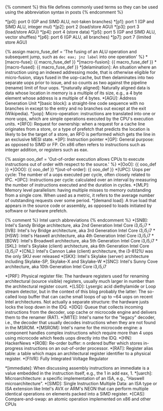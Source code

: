 {% comment %} this file defines commonly used terms so they can be used using the abbreviation syntax in posts {% endcomment %}

*[p0]: port 0 (GP and SIMD ALU, not-taken branches)
*[p1]: port 1 (GP and SIMD ALU, integer mul)
*[p2]: port 2 (load/store AGU)
*[p3]: port 3 (load/store AGU)
*[p4]: port 4 (store data)
*[p5]: port 5 (GP and SIMD ALU, vector shuffles)
*[p6]: port 6 (GP ALU, all branches)
*[p7]: port 7 (limited store AGU)

{% assign macro_fuse_def = 'The fusing of an ALU operation and subsequent jump, such as `dec eax; jnz label` into one operation' %}
*[macro-fuse]: {{ macro_fuse_def }}
*[macro-fusion]: {{ macro_fuse_def }}
*[macro-fused]: {{ macro_fuse_def }}
*[delamination]: An situation where an instruction using an indexed addressing mode, that is otherwise eligible for micro-fusion, stays fused in the uop-cache, but then delaminates into two separate uops prior to issue, and so counts as two against the pipeline (rename) limit of four uops.
*[naturally aligned]: Naturally aligned data is data whose location in memory is a multiple of its size, e.g., a 4 byte element whose address is a multiple of 4 bytes.
*[AGU]: Address Generation Unit
*[basic block]: a straight-line code sequence with no branches in except to the entry and no branches out except at the exit (Wikipedia).
*[uop]: Micro-operation: instructions are translated into one or more uops, which are simple operations executed by the CPU's execution units.
*[RFO]: Request for ownership: when a request for a cache line originates from a store, or a type of prefetch that predicts the location is likely to be the target of a store, an RFO is performed which gets the line in an exclusive MESI state.
*[IP]: Instruction pointer
*[GP]: General purpose: as opposed to SIMD or FP. On x86 often refers to instructions such as integer addition, or registers such as eax.

{% assign ooo_def = 'Out-of-order execution allows CPUs to execute instructions out of order with respect to the source.' %}
*[OoO]: {{ ooo_def }}
*[OOO]: {{ ooo_def }}
*[out-of-order]: {{ ooo_def }}
*[UPC]: Uops per cycle: The number of a uops executed per cycle, often closely related to IPC.
*[IPC]: Instructions per cycle: calculated over an interval by measuring the number of instructions executed and the duration in cycles.
*[MLP]: Memory level parallelism: having multiple misses to memory outstanding from a single core. When used as a metric, it refers to the average number of outstanding requests over some period.
*[demand load]: A true load that appears in the source code or assembly, as opposed to loads initiated by software or hardware prefetch.

{% comment %} Intel uarch abbreviations {% endcomment %}
*[SNB]: Intel's Sandy Bridge architecture, aka 2nd Generation Intel Core i3,i5,i7
*[IVB]: Intel's Ivy Bridge architecture, aka 3rd Generation Intel Core i3,i5,i7
*[HSW]: Intel's Haswell architecture, aka 4th Generation Intel Core i3,i5,i7
*[BDW]: Intel's Broadwell architecture, aka 5th Generation Intel Core i3,i5,i7
*[SKL]: Intel's Skylake (client) architecture, aka 6th Generation Intel Core i3,i5,i7
*[CNL]: Intel's Cannon Lake (client) architecture, the i3-8121U was the only SKU ever released
*[SKX]: Intel's Skylake (server) architecture including Skylake-SP, Skylake-X and Skylake-W
*[SNC]: Intel's Sunny Cove architecture, aka 10th Generation Intel Core i3,i5,i7

*[PRF]: Physical register file: The hardware registers used for renaming architectural (source visible) registers, usually much larger in number than the architectural register count.
*[LSD]: Lysergic acid diethylamide or Loop stream detector, but in the context of this blog probably the latter: The so-called loop buffer that can cache small loops of up to ~64 uops on recent Intel architectures. Not actually a separate structure: the hardware justs locks the loop down in the IDQ.
*[IDQ]: Queue that collects incoming instructions from the decoder, uop cache or microcode engine and delivers them to the renamer (RAT).
*[MITE]: Intel's name for the "legacy" decoder, i.e., the decoder that usually decodes instructions when they are not found in the MSROM.
*[MSROM]: Intel's name for the microcode engine: a component handles complex instructions which require more than 4 uops using microcode which feeds uops directly into the IDQ.
*[HN]: HackerNews
*[ROB]: Re-order buffer: n ordered buffer which stores in-progress instructions on an out-of-order processor.
*[RAT]: Register alias table: a table which maps an architectural register identifier to a physical register.
*[FIVR]: Fully Integrated Voltage Regulator

*[immediate]: When discussing assembly instructions an immediate is a value embedded in the instruction itself, e.g., the 1 in add eax, 1.
*[uarch]: Microarchitecture: a specific implementation of an ISA, e.g., "Haswell microarchitecture". 
*[SIMD]: Single Instruction Multiple Data: an ISA type or ISA extension like Intel's AVX or ARM's NEON that can perform multiple identical operations on elements packed into a SIMD register.
*[CAS]: Compare-and-swap: an atomic operation implemented on x86 and other CPUs
